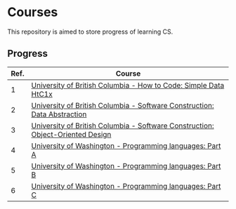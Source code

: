 # Courses
This repository is aimed to store progress of learning CS.

## Progress
| Ref. | Course |
|---|---|
|1| [University of British Columbia - How to Code: Simple Data HtC1x](./002-UBCx-HtC1x)|
|2| [University of British Columbia - Software Construction: Data Abstraction](./004-UBCx-SoftConst1x)|
|3| [University of British Columbia - Software Construction: Object-Oriented Design](./005-UBCx-SoftConst2x)|
|4| [University of Washington - Programming languages: Part A](./006-UniversityOfWashington-Programming-Lang-A)|
|5| [University of Washington - Programming languages: Part B](./007-UniversityOfWashington-Programming-Lang-B)|
|6| [University of Washington - Programming languages: Part C](./008-UniversityOfWashington-Programming-Lang-C)|
